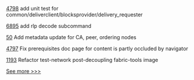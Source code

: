 
[4798](https://github.com/hyperledger/fabric/pull/4798) add unit test for common/deliverclient/blocksprovider/delivery_requester

[6895](https://github.com/hyperledger/besu/pull/6895) add rlp decode subcommand

[50](https://github.com/hyperledger-labs/fabric-ansible-collection/pull/50) Add metadata update for CA, peer, ordering nodes

[4797](https://github.com/hyperledger/fabric/pull/4797) Fix prerequisites doc page for content is partly occluded by navigator

[1193](https://github.com/hyperledger/fabric-samples/pull/1193) Refactor test-network post-decoupling fabric-tools image


[See more >>>](https://start-here.hyperledger.org/pull-requests)
